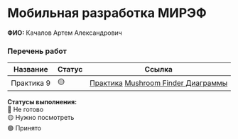 # Мобильная разработка МИРЭФ
**ФИО:** Качалов Артем Александрович

### Перечень работ

Название            | Статус | Ссылка
--------------------|--------|--------
Практика 9 | 🟡 | <a href="https://github.com/Artyomka334/Lesson1/tree/master/MovieProject">Практика</a> <a href="https://github.com/Artyomka334/Lesson1/tree/master/MushroomFinder"> Mushroom Finder </a> <a href="https://github.com/Artyomka334/Lesson1/tree/master/MushroomFinder#readme">Диаграммы</a>

**Статусы выполнения:** <br>
🔴 Не готово <br>
🟡 Нужно посмотреть <br>
🟢 Принято <br>
